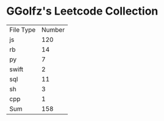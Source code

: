 # GGolfz's Leetcode Collection

<table><tr><td>File Type</td><td>Number</td></tr><tr><td>js</td><td>120</td></tr><tr><td>rb</td><td>14</td></tr><tr><td>py</td><td>7</td></tr><tr><td>swift</td><td>2</td></tr><tr><td>sql</td><td>11</td></tr><tr><td>sh</td><td>3</td></tr><tr><td>cpp</td><td>1</td></tr><tr><td>Sum</td><td>158</td></tr></table>